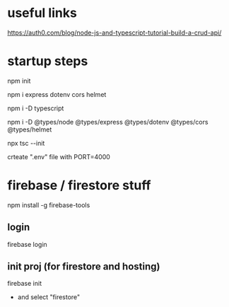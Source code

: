 # useful links

https://auth0.com/blog/node-js-and-typescript-tutorial-build-a-crud-api/


# startup steps

npm init

npm i express dotenv cors helmet

npm i -D typescript

npm i -D @types/node @types/express @types/dotenv @types/cors @types/helmet

npx tsc --init

crteate ".env" file with
PORT=4000

# firebase / firestore stuff
npm install -g firebase-tools

## login
firebase login

## init proj (for firestore and hosting)
firebase init
- and select "firestore"
